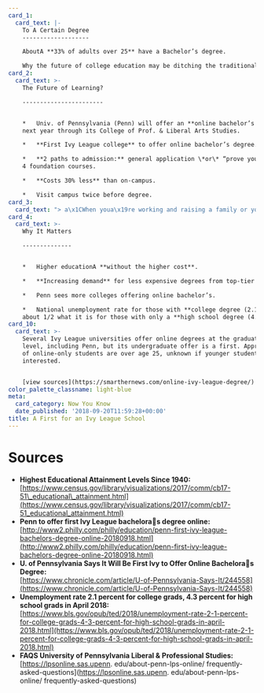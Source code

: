 ```yaml
---
card_1:
  card_text: |-
    To A Certain Degree
    -------------------

    AboutA **33% of adults over 25** have a Bachelor’s degree.

    Why the future of college education may be ditching the traditional campus.
card_2:
  card_text: >-
    The Future of Learning?

    -----------------------


    *   Univ. of Pennsylvania (Penn) will offer an **online bachelor’s degree**
    next year through its College of Prof. & Liberal Arts Studies.

    *   **First Ivy League college** to offer online bachelor’s degree.

    *   **2 paths to admission:** general application \*or\* “prove your way” in
    4 foundation courses.

    *   **Costs 30% less** than on-campus.

    *   Visit campus twice before degree.
card_3:
  card_text: "> a\x1CWhen youa\x19re working and raising a family or youa\x19re part of the sandwich generation, it really makes it very difficult to get through the 30 to 36 courses needed to get an undergraduate degree. And ita\x19s not terribly affordable.a\x1D\n> \n> Nora E. Lewis, vice dean of professional and liberal education at the University of Pennsylvania"
card_4:
  card_text: >-
    Why It Matters

    --------------


    *   Higher educationA **without the higher cost**.

    *   **Increasing demand** for less expensive degrees from top-tier schools

    *   Penn sees more colleges offering online bachelor’s.

    *   National unemployment rate for those with **college degree (2.1%)**
    about 1/2 what it is for those with only a **high school degree (4.3%)**.
card_10:
  card_text: >-
    Several Ivy League universities offer online degrees at the graduate degree
    level, including Penn, but its undergraduate offer is a first. Approx. 80%
    of online-only students are over age 25, unknown if younger students will be
    interested.


    [view sources](https://smarthernews.com/online-ivy-league-degree/)
color_palette_classname: light-blue
meta:
  card_category: Now You Know
  date_published: '2018-09-20T11:59:28+00:00'
title: A First for an Ivy League School
---
```

Sources
=======

*   **Highest Educational Attainment Levels Since 1940:** [https://www.census.gov/library/visualizations/2017/comm/cb17-51\_educational\_attainment.html](https://www.census.gov/library/visualizations/2017/comm/cb17-51_educational_attainment.html)
*   **Penn to offer first Ivy League bacheloras degree online:**  
    [http://www2.philly.com/philly/education/penn-first-ivy-league-bachelors-degree-online-20180918.html](http://www2.philly.com/philly/education/penn-first-ivy-league-bachelors-degree-online-20180918.html)
*   **U. of Pennsylvania Says It Will Be First Ivy to Offer Online Bacheloras Degree:**  
    [https://www.chronicle.com/article/U-of-Pennsylvania-Says-It/244558](https://www.chronicle.com/article/U-of-Pennsylvania-Says-It/244558)
*   **Unemployment rate 2.1 percent for college grads, 4.3 percent for high school grads in April 2018:**  
    [https://www.bls.gov/opub/ted/2018/unemployment-rate-2-1-percent-for-college-grads-4-3-percent-for-high-school-grads-in-april-2018.html](https://www.bls.gov/opub/ted/2018/unemployment-rate-2-1-percent-for-college-grads-4-3-percent-for-high-school-grads-in-april-2018.html)
*   **FAQS University of Pennsylvania Liberal & Professional Studies:**  
    [https://lpsonline.sas.upenn. edu/about-penn-lps-online/ frequently-asked-questions](https://lpsonline.sas.upenn. edu/about-penn-lps-online/ frequently-asked-questions)